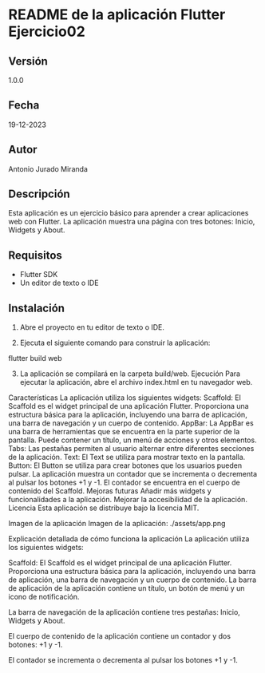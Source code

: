 # README de la aplicación Flutter Ejercicio02

## Versión

1.0.0

## Fecha

19-12-2023

## Autor

Antonio Jurado Miranda

## Descripción

Esta aplicación es un ejercicio básico para aprender a crear aplicaciones web con Flutter. La aplicación muestra una página con tres botones: Inicio, Widgets y About.

## Requisitos

* Flutter SDK
* Un editor de texto o IDE

## Instalación



1. Abre el proyecto en tu editor de texto o IDE.

2. Ejecuta el siguiente comando para construir la aplicación:

flutter build web

3. La aplicación se compilará en la carpeta build/web.
Ejecución
Para ejecutar la aplicación, abre el archivo index.html en tu navegador web.

Características
La aplicación utiliza los siguientes widgets:
Scaffold: El Scaffold es el widget principal de una aplicación Flutter. Proporciona una estructura básica para la aplicación, incluyendo una barra de aplicación, una barra de navegación y un cuerpo de contenido.
AppBar: La AppBar es una barra de herramientas que se encuentra en la parte superior de la pantalla. Puede contener un título, un menú de acciones y otros elementos.
Tabs: Las pestañas permiten al usuario alternar entre diferentes secciones de la aplicación.
Text: El Text se utiliza para mostrar texto en la pantalla.
Button: El Button se utiliza para crear botones que los usuarios pueden pulsar.
La aplicación muestra un contador que se incrementa o decrementa al pulsar los botones +1 y -1. El contador se encuentra en el cuerpo de contenido del Scaffold.
Mejoras futuras
Añadir más widgets y funcionalidades a la aplicación.
Mejorar la accesibilidad de la aplicación.
Licencia
Esta aplicación se distribuye bajo la licencia MIT.

Imagen de la aplicación
Imagen de la aplicación: ./assets/app.png

Explicación detallada de cómo funciona la aplicación
La aplicación utiliza los siguientes widgets:

Scaffold: El Scaffold es el widget principal de una aplicación Flutter. Proporciona una estructura básica para la aplicación, incluyendo una barra de aplicación, una barra de navegación y un cuerpo de contenido.
La barra de aplicación de la aplicación contiene un título, un botón de menú y un icono de notificación.

La barra de navegación de la aplicación contiene tres pestañas: Inicio, Widgets y About.

El cuerpo de contenido de la aplicación contiene un contador y dos botones: +1 y -1.

El contador se incrementa o decrementa al pulsar los botones +1 y -1.



